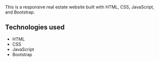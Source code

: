 This is a responsive real estate website built with HTML, CSS, JavaScript, and Bootstrap.

## Technologies used

* HTML
* CSS
* JavaScript
* Bootstrap

